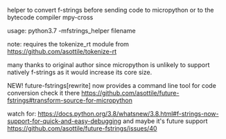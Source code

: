 helper to convert f-strings before sending code to micropython or to the bytecode compiler mpy-cross

usage:  python3.7 -mfstrings_helper filename


note: requires the tokenize_rt module from https://github.com/asottile/tokenize-rt


many thanks to original author since micropython is unlikely to support natively f-strings as it would increase its core size.

NEW! future-fstrings[rewrite] now provides a command line tool for code conversion
    check it there https://github.com/asottile/future-fstrings#transform-source-for-micropython



watch for:
    https://docs.python.org/3.8/whatsnew/3.8.html#f-strings-now-support-for-quick-and-easy-debugging
    and maybe it's future support https://github.com/asottile/future-fstrings/issues/40
